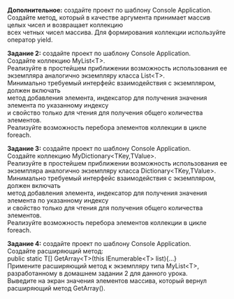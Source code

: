 **Дополнительное:** создайте проект по шаблону Console Application.  
Создайте метод, который в качестве аргумента принимает массив целых чисел и возвращает коллекцию  
всех четных чисел массива. Для формирования коллекции используйте оператор yield.  

**Задание 2:** создайте проект по шаблону Console Application.  
Создайте коллекцию MyList\<T\>.  
Реализуйте в простейшем приближении возможность использования ее  экземпляра аналогично экземпляру класса List\<T\>.  
Минимально требуемый интерфейс взаимодействия с экземпляром, должен включать  
метод добавления элемента, индексатор для получения значения элемента по указанному индексу  
и свойство только для чтения для получения общего количества элементов.  
Реализуйте возможность перебора элементов коллекции в цикле foreach.  

**Задание 3:** создайте проект по шаблону Console Application.  
Создайте коллекцию MyDictionary\<TKey,TValue\>.  
Реализуйте в простейшем приближении возможность использования ее экземпляра аналогично экземпляру класса Dictionary\<TKey,TValue\>.  
Минимально требуемый интерфейс взаимодействия с экземпляром, должен включать  
метод добавления элемента, индексатор для получения значения элемента по указанному индексу  
и свойство только для чтения для получения общего количества элементов.  
Реализуйте возможность перебора элементов коллекции в цикле foreach.  

**Задание 4:** создайте проект по шаблону Console Application.  
Создайте расширяющий метод:  
public static T[] GetArray\<T\>(this IEnumerable\<T\> list){…}  
Примените расширяющий метод к экземпляру типа MyList\<T\>, разработанному в домашнем задании 2 для данного урока.  
Выведите на экран значения элементов массива, который вернул расширяющий метод GetArray(). 
